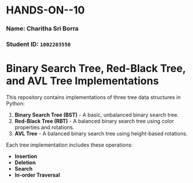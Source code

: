 # HANDS-ON--10
### Name: Charitha Sri Borra  
### Student ID: `1002203550`

# Binary Search Tree, Red-Black Tree, and AVL Tree Implementations

This repository contains implementations of three tree data structures in Python:
1. **Binary Search Tree (BST)** - A basic, unbalanced binary search tree.
2. **Red-Black Tree (RBT)** - A balanced binary search tree using color properties and rotations.
3. **AVL Tree** - A balanced binary search tree using height-based rotations.

Each tree implementation includes these operations:
- **Insertion**
- **Deletion**
- **Search**
- **In-order Traversal**
